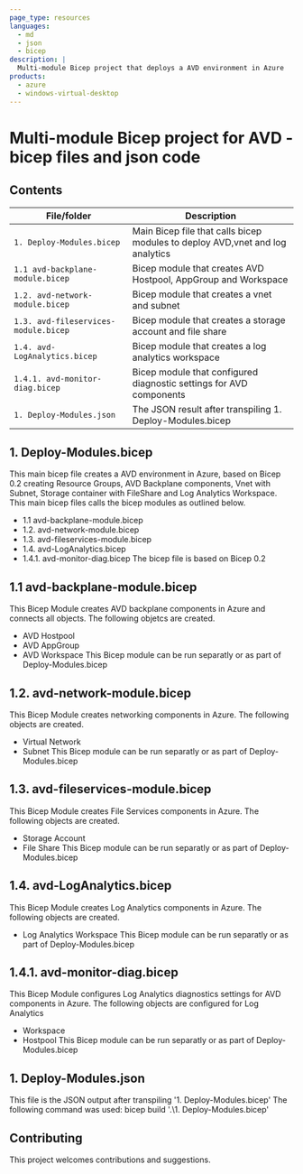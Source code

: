 ```yaml
---
page_type: resources
languages:
  - md
  - json
  - bicep
description: |
  Multi-module Bicep project that deploys a AVD environment in Azure
products:
  - azure
  - windows-virtual-desktop
---
```


#   Multi-module Bicep project for AVD - bicep files and json code


## Contents


| File/folder                          | Description                                                                    |
|--------------------------------------|--------------------------------------------------------------------------------|
| `1. Deploy-Modules.bicep`            | Main Bicep file that calls bicep modules to deploy AVD,vnet and log analytics  |
| `1.1 avd-backplane-module.bicep`     | Bicep module that creates AVD Hostpool, AppGroup and Workspace                 |
| `1.2. avd-network-module.bicep`      | Bicep module that creates a vnet and subnet                                    |
| `1.3. avd-fileservices-module.bicep` | Bicep module that creates a storage account and file share                     |
| `1.4. avd-LogAnalytics.bicep`        | Bicep module that creates a log analytics workspace                            |
| `1.4.1. avd-monitor-diag.bicep`      | Bicep module that configured diagnostic settings for AVD components            |
| `1. Deploy-Modules.json`             | The JSON result after transpiling 1. Deploy-Modules.bicep                      |


## 1. Deploy-Modules.bicep
This main bicep file creates a AVD environment in Azure, based on Bicep 0.2 creating Resource Groups, AVD Backplane
components, Vnet with Subnet, Storage container with FileShare and Log Analytics Workspace. This main bicep files
calls the bicep modules as outlined below.
 - 1.1 avd-backplane-module.bicep
 - 1.2. avd-network-module.bicep
 - 1.3. avd-fileservices-module.bicep
 - 1.4. avd-LogAnalytics.bicep
 - 1.4.1. avd-monitor-diag.bicep
The bicep file is based on Bicep 0.2

## 1.1 avd-backplane-module.bicep
This Bicep Module creates AVD backplane components in Azure and connects all objects. The following objetcs
are created.
 - AVD Hostpool
 - AVD AppGroup
 - AVD Workspace
 This Bicep module can be run separatly or as part of Deploy-Modules.bicep
 
 ## 1.2. avd-network-module.bicep
This Bicep Module creates networking components in Azure. The following objects are created.
 - Virtual Network
 - Subnet
 This Bicep module can be run separatly or as part of Deploy-Modules.bicep

 ## 1.3. avd-fileservices-module.bicep
This Bicep Module creates File Services components in Azure. The following objects are created.
 - Storage Account
 - File Share
 This Bicep module can be run separatly or as part of Deploy-Modules.bicep

  ## 1.4. avd-LogAnalytics.bicep
This Bicep Module creates Log Analytics components in Azure. The following objects are created.
 - Log Analytics Workspace
 This Bicep module can be run separatly or as part of Deploy-Modules.bicep

  ## 1.4.1. avd-monitor-diag.bicep
This Bicep Module configures Log Analytics diagnostics settings for AVD components in Azure. The following objects
are configured for Log Analytics
 - Workspace
 - Hostpool
 This Bicep module can be run separatly or as part of Deploy-Modules.bicep

## 1. Deploy-Modules.json
This file is the JSON output after transpiling '1. Deploy-Modules.bicep'
The following command was used: bicep build '.\1. Deploy-Modules.bicep'

## Contributing

This project welcomes contributions and suggestions.
